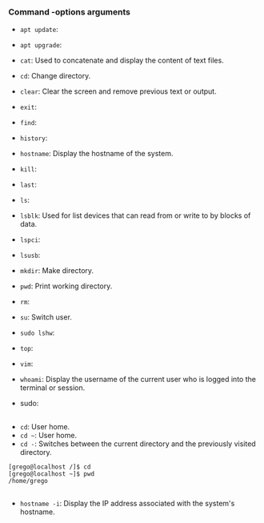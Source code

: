 ### Command -options arguments

- `apt update`: 
- `apt upgrade`:
- `cat`: Used to concatenate and display the content of text files.
- `cd`: Change directory.
- `clear`: Clear the screen and remove previous text or output.
- `exit`: 
- `find`: 
- `history`:
- `hostname`: Display the hostname of the system.
- `kill`: 
- `last`: 
- `ls`: 
- `lsblk`: Used for list devices that can read from or write to by blocks of data.
- `lspci`:
- `lsusb`:
- `mkdir`: Make directory.
- `pwd`: Print working directory.
- `rm`:
- `su`: Switch user.
- `sudo lshw`: 
- `top`: 
- `vim`:
- `whoami`: Display the username of the current user who is logged into the terminal or session.


- sudo:

##

- `cd`: User home.
- `cd ~`: User home.
- `cd -`: Switches between the current directory and the previously visited directory.

``` console
[grego@localhost /]$ cd
[grego@localhost ~]$ pwd
/home/grego
```

## 

- `hostname -i`: Display the IP address associated with the system's hostname.

